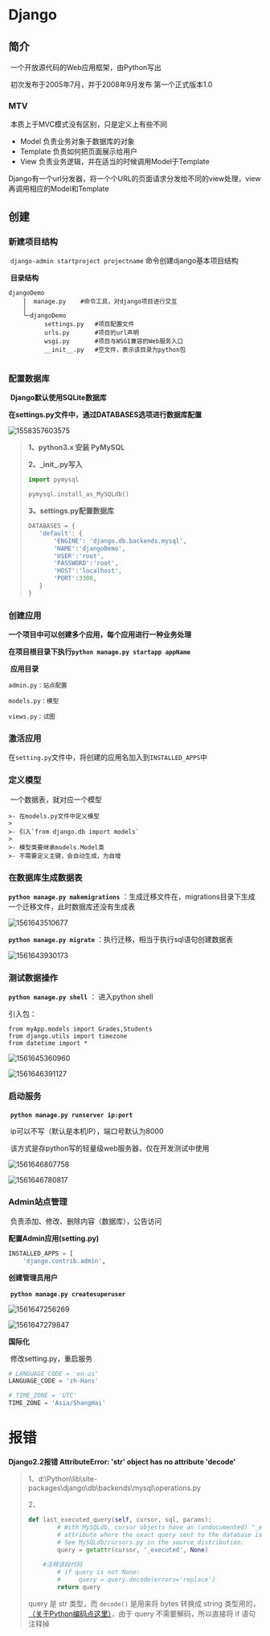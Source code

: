 # Django

## 简介

​	一个开放源代码的Web应用框架，由Python写出

​	初次发布于2005年7月，并于2008年9月发布 第一个正式版本1.0

### MTV

​	本质上于MVC模式没有区别，只是定义上有些不同

- Model  负责业务对象于数据库的对象
- Template   负责如何把页面展示给用户
- View   负责业务逻辑，并在适当的时候调用Model于Template

​	Django有一个url分发器，将一个个URL的页面请求分发给不同的view处理，view再调用相应的Model和Template

## 创建

### 新建项目结构

​		`django-admin startproject projectname` 命令创建django基本项目结构

​	**目录结构**

```shell
djangoDemo			
    │  manage.py	#命令工具，对django项目进行交互
    │
    └─djangoDemo
          settings.py	#项目配置文件
          urls.py		#项目的url声明
          wsgi.py		#项目与WSGI兼容的Web服务入口
          __init__.py 	#空文件，表示该目录为python包
        
```

### 配置数据库

​	**Django默认使用SQLite数据库**

​	**在settings.py文件中，通过DATABASES选项进行数据库配置**

![1558357603575](img/1558357603575.png)

>**1、python3.x 安装 PyMySQL**
>
>**2、\_init_.py写入**
>
>```python
>import pymysql
>
>pymysql.install_as_MySQLdb()
>```
>
>**3、settings.py配置数据库**
>
>```python
>DATABASES = {
>    'default': {
>        'ENGINE': 'django.db.backends.mysql',
>        'NAME':'djangoDemo',
>        'USER':'root',
>        'PASSWORD':'root',
>        'HOST':'localhost',
>        'PORT':3306,
>    }
>}
>```

### 创建应用

​	**一个项目中可以创建多个应用，每个应用进行一种业务处理**

​	**在项目根目录下执行`python manage.py startapp appName`**

​	**应用目录**

```shell
admin.py：站点配置

models.py：模型

views.py：试图
```

### 激活应用

​	在`setting.py`文件中，将创建的应用名加入到`INSTALLED_APPS`中

### 定义模型

​	一个数据表，就对应一个模型

	>- 在models.py文件中定义模型
	>
	>- 引入`from django.db import models`
	>
	>- 模型类要继承models.Model类
	>- 不需要定义主键，会自动生成，为自增

### 在数据库生成数据表

**`python manage.py makemigrations`** ：生成迁移文件在，migrations目录下生成一个迁移文件，此时数据库还没有生成表

![1561643510677](img/1561643510677.png)

**`python manage.py migrate`** ：执行迁移，相当于执行sql语句创建数据表

![1561643930173](img/1561643930173.png)

### 测试数据操作

**`python manage.py shell`** ： 进入python shell

引入包：

```pytho
from myApp.models import Grades,Students
from django.utils import timezone
from datetime import * 
```

![1561645360960](D:\git-rep\django\img\1561645360960.png)

![1561646391127](img/1561646391127.png)

### 启动服务

​	**`python manage.py runserver ip:port`**

​	ip可以不写（默认是本机IP），端口号默认为8000

​	该方式是存python写的轻量级web服务器，仅在开发测试中使用

![1561646807758](img/1561646807758.png)

![1561646780817](img/1561646780817.png)

### Admin站点管理

​	负责添加、修改、删除内容（数据库），公告访问

**配置Admin应用(setting.py)**

```python
INSTALLED_APPS = [
    'django.contrib.admin',
```

**创建管理员用户**

​	**`python manage.py createsuperuser`**

![1561647256269](img/1561647256269.png)

![1561647279847](img/1561647279847.png)

**国际化**

​	修改setting.py，重启服务

```python
# LANGUAGE_CODE = 'en-us'
LANGUAGE_CODE = 'zh-Hans'

# TIME_ZONE = 'UTC'
TIME_ZONE = 'Asia/ShangHai'
```



# 报错

**Django2.2报错 AttributeError: 'str' object has no attribute 'decode'**

> 1、d:\Python\lib\site-packages\django\db\backends\mysql\operations.py
>
> 2、
>
> ```python
> def last_executed_query(self, cursor, sql, params):
>         # With MySQLdb, cursor objects have an (undocumented) "_executed"
>         # attribute where the exact query sent to the database is saved.
>         # See MySQLdb/cursors.py in the source distribution.
>         query = getattr(cursor, '_executed', None)
>        
>     #注释该段代码
>         # if query is not None:
>         #     query = query.decode(errors='replace')
>         return query
> ```
>
>  query 是 str 类型，而 `decode()` 是用来将 bytes 转换成 string 类型用的，[（关于Python编码点这里）](https://www.cnblogs.com/dbf-/p/10572765.html)，由于 query 不需要解码，所以直接将 if 语句注释掉